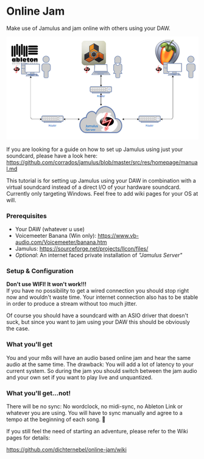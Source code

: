 # Online Jam
Make use of Jamulus and jam online with others using your DAW.

![](Assets/online-jam-diagram.jpg)

If you are looking for a guide on how to set up Jamulus using just your soundcard, please have a look here:
https://github.com/corrados/jamulus/blob/master/src/res/homepage/manual.md

This tutorial is for setting up Jamulus using your DAW in combination with a virtual soundcard instead of a direct I/O of your hardware soundcard. Currently only targeting Windows. Feel free to add wiki pages for your OS at will.

### Prerequisites

* Your DAW (whatever u use)
* Voicemeeter Banana (Win only): https://www.vb-audio.com/Voicemeeter/banana.htm
* Jamulus: https://sourceforge.net/projects/llcon/files/
* *Optional*: An internet faced private installation of *"Jamulus Server"*

### Setup & Configuration

**Don't use WIFI! It won't work!!!**<br/>
If you have no possibility to get a wired connection you should stop right now and wouldn't waste time. Your internet connection also has to be stable in order to produce a stream without too much jitter.

Of course you should have a soundcard with an ASIO driver that doesn't suck, but since you want to jam using your DAW this should be obviously the case.

### What you'll get
You and your m8s will have an audio based online jam and hear the same audio at the same time. The drawback: You will add a lot of latency to your current system. So during the jam you should switch between the jam audio and your own set if you want to play live and unquantized. 

### What you'll get...not!
There will be no sync: No wordclock, no midi-sync, no Ableton Link or whatever you are using. You will have to sync manually and agree to a tempo at the beginning of each song. 🤷 

If you still feel the need of starting an adventure, please refer to the Wiki pages for details:

https://github.com/dichternebel/online-jam/wiki

